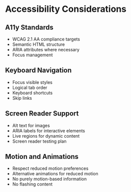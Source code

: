 # Accessibility Considerations

## A11y Standards
- WCAG 2.1 AA compliance targets
- Semantic HTML structure
- ARIA attributes where necessary
- Focus management

## Keyboard Navigation
- Focus visible styles
- Logical tab order
- Keyboard shortcuts
- Skip links

## Screen Reader Support
- Alt text for images
- ARIA labels for interactive elements
- Live regions for dynamic content
- Screen reader testing plan

## Motion and Animations
- Respect reduced motion preferences
- Alternative animations for reduced motion
- No purely motion-based information
- No flashing content

